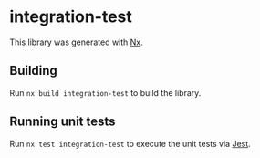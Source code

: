 # integration-test

This library was generated with [Nx](https://nx.dev).

## Building

Run `nx build integration-test` to build the library.

## Running unit tests

Run `nx test integration-test` to execute the unit tests via [Jest](https://jestjs.io).
